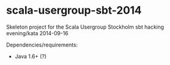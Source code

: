 scala-usergroup-sbt-2014
========================

Skeleton project for the Scala Usergroup Stockholm sbt hacking evening/kata 2014-09-16

Dependencies/requirements:
 * Java 1.6+ (?)
